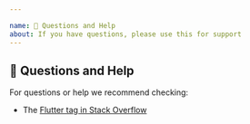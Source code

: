 ```yaml
---

name: 💬 Questions and Help
about: If you have questions, please use this for support
---
```


## 💬 Questions and Help

For questions or help we recommend checking:

- The [Flutter tag in Stack Overflow](https://stackoverflow.com/questions/tagged/flutter)